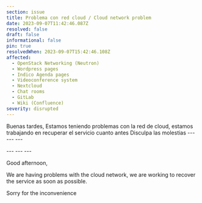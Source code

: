 ```yaml
---
section: issue
title: Problema con red cloud / Cloud network problem
date: 2023-09-07T11:42:46.087Z
resolved: false
draft: false
informational: false
pin: true
resolvedWhen: 2023-09-07T15:42:46.108Z
affected:
  - OpenStack Networking (Neutron)
  - Wordpress pages
  - Indico Agenda pages
  - Videoconference system
  - Nextcloud
  - Chat rooms
  - GitLab
  - Wiki (Confluence)
severity: disrupted
---
```

Buenas tardes,
Estamos teniendo problemas con la red de cloud, estamos trabajando en recuperar el servicio cuanto antes
Disculpa las molestias
-﻿-- --- ---

\-﻿-- --- ---

Good afternoon,

We are having problems with the cloud network, we are working to recover the service as soon as possible.

Sorry for the inconvenience
